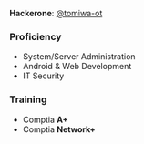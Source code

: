 

<!--
**Tomiwa-Ot/Tomiwa-Ot** is a ✨ _special_ ✨ repository because its `README.md` (this file) appears on your GitHub profile.
Here are some ideas to get you started:

- 🔭 I’m currently working on ...
- 🌱 I’m currently learning ...
- 👯 I’m looking to collaborate on ...
- 🤔 I’m looking for help with ...
- 💬 Ask me about ...
- 📫 How to reach me: ...
- 😄 Pronouns: ...
- ⚡ Fun fact: ...
![Flask](https://img.shields.io/badge/Flask-FFFFFF?style=for-the-badge&logo=flask&logoColor=black)
-->
**Hackerone**: [@tomiwa-ot](https://hackerone.com/tomiwa-ot)

### Proficiency
- System/Server Administration
- Android & Web Development
- IT Security
<!--
### Stack

![Python](https://img.shields.io/badge/Python-14354C?style=for-the-badge&logo=python&logoColor=ffdd54) 
![php](https://img.shields.io/badge/Php-8993BE?style=for-the-badge&logo=php&logoColor=white)
![Flutter](https://img.shields.io/badge/Flutter-0096FF?style=for-the-badge&logo=flutter&logoColor=white)
-->
### Training

- Comptia **A+**
- Comptia **Network+**
